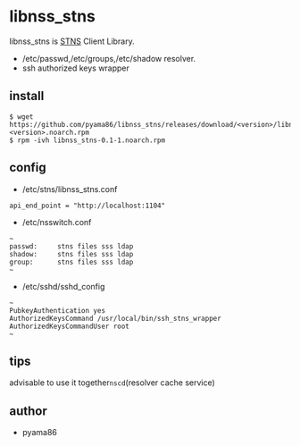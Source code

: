 # libnss_stns
libnss_stns is [STNS](https://github.com/pyama86/STNS) Client Library.
* /etc/passwd,/etc/groups,/etc/shadow resolver.
* ssh authorized keys wrapper

## install
```
$ wget https://github.com/pyama86/libnss_stns/releases/download/<version>/libnss_stns-<version>.noarch.rpm
$ rpm -ivh libnss_stns-0.1-1.noarch.rpm
```

## config
* /etc/stns/libnss_stns.conf
```
api_end_point = "http://localhost:1104"
```
* /etc/nsswitch.conf
```
~
passwd:     stns files sss ldap
shadow:     stns files sss ldap
group:      stns files sss ldap
~
```

* /etc/sshd/sshd_config
```
~
PubkeyAuthentication yes
AuthorizedKeysCommand /usr/local/bin/ssh_stns_wrapper
AuthorizedKeysCommandUser root
~
```

## tips
advisable to use it together`nscd`(resolver cache service)

## author
* pyama86
